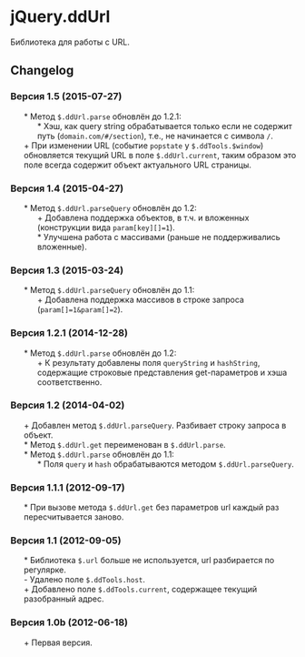 # jQuery.ddUrl

Библиотека для работы с URL.


## Changelog


### Версия 1.5 (2015-07-27)
* \* Метод `$.ddUrl.parse` обновлён до 1.2.1:
	* \* Хэш, как query string обрабатывается только если не содержит путь (`domain.com/#/section`), т.е., не начинается с символа `/`.
* \+ При изменении URL (событие `popstate` у `$.ddTools.$window`) обновляется текущий URL в поле `$.ddUrl.current`, таким образом это поле всегда содержит объект актуального URL страницы.


### Версия 1.4 (2015-04-27)
* \* Метод `$.ddUrl.parseQuery` обновлён до 1.2:
	* \+ Добавлена поддержка объектов, в т.ч. и вложенных (конструкции вида `param[key][]=1`).
	* \* Улучшена работа с массивами (раньше не поддерживались вложенные).


### Версия 1.3 (2015-03-24)
* \* Метод `$.ddUrl.parseQuery` обновлён до 1.1:
	* \+ Добавлена поддержка массивов в строке запроса (`param[]=1&param[]=2`).


### Версия 1.2.1 (2014-12-28)
* \* Метод `$.ddUrl.parse` обновлён до 1.2:
	* \+ К результату добавлены поля `queryString` и `hashString`, содержащие строковые представления get-параметров и хэша соответственно.


### Версия 1.2 (2014-04-02)
* \+ Добавлен метод `$.ddUrl.parseQuery`. Разбивает строку запроса в объект.
* \* Метод `$.ddUrl.get` переименован в `$.ddUrl.parse`.
* \* Метод `$.ddUrl.parse` обновлён до 1.1:
	* \* Поля `query` и `hash` обрабатываются методом `$.ddUrl.parseQuery`.


### Версия 1.1.1 (2012-09-17)
* \* При вызове метода `$.ddUrl.get` без параметров url каждый раз пересчитывается заново.


### Версия 1.1 (2012-09-05)
* \* Библиотека `$.url` больше не используется, url разбирается по регулярке.
* \- Удалено поле `$.ddTools.host`.
* \+ Добавлено поле `$.ddTools.current`, содержащее текущий разобранный адрес.


### Версия 1.0b (2012-06-18)
* \+ Первая версия.


<style>ul{list-style:none;}</style>